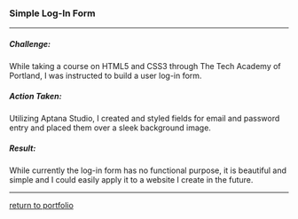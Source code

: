 ### Simple Log-In Form
***
##### Challenge:
While taking a course on HTML5 and CSS3 through The Tech Academy of Portland, I was instructed to build a user log-in form.

##### Action Taken:
Utilizing Aptana Studio, I created and styled fields for email and password entry and placed them over a sleek background image.

##### Result:
While currently the log-in form has no functional purpose, it is beautiful and simple and I could easily apply it to a website I create in the future.
***
[return to portfolio](https://github.com/joshlaplante/portfolio-for-JoshLaPlante)

